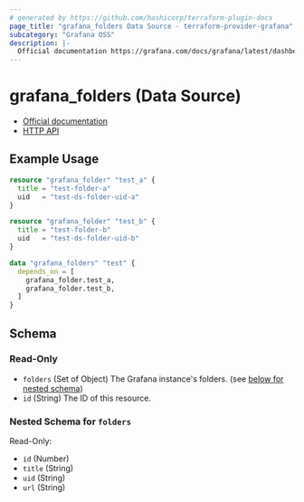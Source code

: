```yaml
---
# generated by https://github.com/hashicorp/terraform-plugin-docs
page_title: "grafana_folders Data Source - terraform-provider-grafana"
subcategory: "Grafana OSS"
description: |-
  Official documentation https://grafana.com/docs/grafana/latest/dashboards/manage-dashboards/HTTP API https://grafana.com/docs/grafana/latest/developers/http_api/folder/
---
```


# grafana_folders (Data Source)

* [Official documentation](https://grafana.com/docs/grafana/latest/dashboards/manage-dashboards/)
* [HTTP API](https://grafana.com/docs/grafana/latest/developers/http_api/folder/)

## Example Usage

```terraform
resource "grafana_folder" "test_a" {
  title = "test-folder-a"
  uid   = "test-ds-folder-uid-a"
}

resource "grafana_folder" "test_b" {
  title = "test-folder-b"
  uid   = "test-ds-folder-uid-b"
}

data "grafana_folders" "test" {
  depends_on = [
    grafana_folder.test_a,
    grafana_folder.test_b,
  ]
}
```

<!-- schema generated by tfplugindocs -->
## Schema

### Read-Only

- `folders` (Set of Object) The Grafana instance's folders. (see [below for nested schema](#nestedatt--folders))
- `id` (String) The ID of this resource.

<a id="nestedatt--folders"></a>
### Nested Schema for `folders`

Read-Only:

- `id` (Number)
- `title` (String)
- `uid` (String)
- `url` (String)
